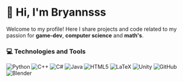 # 👋 Hi, I'm Bryannsss

Welcome to my profile! Here I share projects and code related to my passion for **game-dev**, **computer science** and **math's**.

<!-- ### 🚀 What I do?

-  with [mention the technologies or languages you use, e.g., Python, JavaScript, etc.]
- I love learning about [mention areas you're interested in, like web development, data analysis, machine learning, etc.]
- I work with [tools and platforms you use, like Git, Docker, Kubernetes, etc.]
- Contribute to open-source projects and personal development.-->

### 💻 Technologies and Tools


![Python](https://img.shields.io/badge/python-3670A0?style=for-the-badge&logo=python&logoColor=ffdd54)
![C++](https://img.shields.io/badge/c++-%2300599C.svg?style=for-the-badge&logo=c%2B%2B&logoColor=white)
![C#](https://img.shields.io/badge/c%23-%23239120.svg?style=for-the-badge&logo=csharp&logoColor=white)
![Java](https://img.shields.io/badge/java-%23ED8B00.svg?style=for-the-badge&logo=openjdk&logoColor=white)
![HTML5](https://img.shields.io/badge/html5-%23E34F26.svg?style=for-the-badge&logo=html5&logoColor=white)
![LaTeX](https://img.shields.io/badge/latex-%23008080.svg?style=for-the-badge&logo=latex&logoColor=white)
![Unity](https://img.shields.io/badge/unity-%23000000.svg?style=for-the-badge&logo=unity&logoColor=white)
![GitHub](https://img.shields.io/badge/github-%23121011.svg?style=for-the-badge&logo=github&logoColor=white)
![Blender](https://img.shields.io/badge/blender-%23F5792A.svg?style=for-the-badge&logo=blender&logoColor=white)


<!-- ## 🌱 Currently learning

- [Mention technologies or concepts you're currently learning, like "Mobile app development with Flutter" or "Deep Learning"]

## 📈 My stats

![GitHub Stats](https://github-readme-stats.vercel.app/api?username=chacutec&show_icons=true&hide_title=true&count_private=true&hide=prs&theme=radical)

## 📣 Contact

- **Email**: [your email]
- **LinkedIn**: [your LinkedIn link]
- **Twitter**: [your Twitter link]
- **Portfolio**: [link to your personal portfolio]
-->
